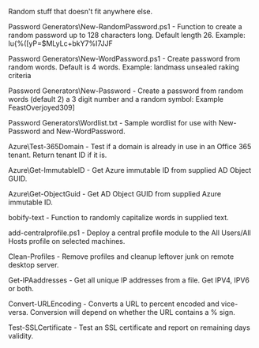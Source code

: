 Random stuff that doesn't fit anywhere else.

Password Generators\New-RandomPassword.ps1 - Function to create a random password up to 128 characters long. Default length 26. Example: lu{%([yP=$MLyLc+bkY7%I7JJF

Password Generators\New-WordPassword.ps1 - Create password from random words. Default is 4 words. Example: landmass unsealed raking criteria

Password Generators\New-Password - Create a password from random words (default 2) a 3 digit number and a random symbol: Example FeastOverjoyed309]

Password Generators\Wordlist.txt - Sample wordlist for use with New-Password and New-WordPassword.

Azure\Test-365Domain - Test if a domain is already in use in an Office 365 tenant. Return tenant ID if it is. 

Azure\Get-ImmutableID - Get Azure immutable ID from supplied AD Object GUID.

Azure\Get-ObjectGuid - Get AD Object GUID from supplied Azure immutable ID.

bobify-text - Function to randomly capitalize words in supplied text.

add-centralprofile.ps1 - Deploy a central profile module to the All Users/All Hosts profile on selected machines.

Clean-Profiles - Remove profiles and cleanup leftover junk on remote desktop server.

Get-IPAaddresses - Get all unique IP addresses from a file. Get IPV4, IPV6 or both.

Convert-URLEncoding - Converts a URL to percent encoded and vice-versa. Conversion will depend on whether the URL contains a % sign.

Test-SSLCertificate - Test an SSL certificate and report on remaining days validity.



